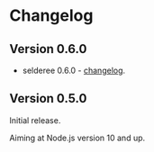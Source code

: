 # Changelog

## Version 0.6.0

* selderee 0.6.0 - [changelog](https://github.com/mxxii/selderee/blob/main/packages/selderee/CHANGELOG.md).

## Version 0.5.0

Initial release.

Aiming at Node.js version 10 and up.
